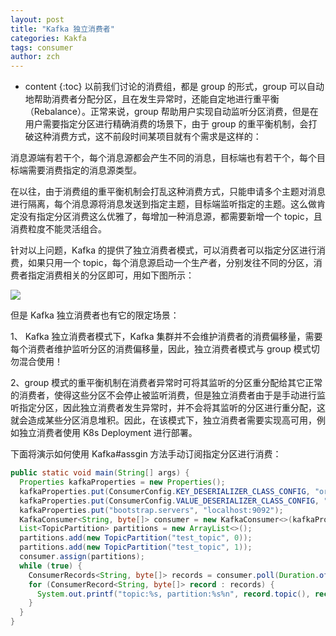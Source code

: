 ```yaml
---
layout: post
title: "Kafka 独立消费者"
categories: Kakfa
tags: consumer
author: zch
---
```


* content
{:toc}
以前我们讨论的消费组，都是 group 的形式，group 可以自动地帮助消费者分配分区，且在发生异常时，还能自定地进行重平衡（Rebalance）。正常来说，group 帮助用户实现自动监听分区消费，但是在用户需要指定分区进行精确消费的场景下，由于 group 的重平衡机制，会打破这种消费方式，这不前段时间某项目就有个需求是这样的：

消息源端有若干个，每个消息源都会产生不同的消息，目标端也有若干个，每个目标端需要消费指定的消息源类型。





















在以往，由于消费组的重平衡机制会打乱这种消费方式，只能申请多个主题对消息进行隔离，每个消息源将消息发送到指定主题，目标端监听指定的主题。这么做肯定没有指定分区消费这么优雅了，每增加一种消息源，都需要新增一个 topic，且消费粒度不能灵活组合。

针对以上问题，Kafka 的提供了独立消费者模式，可以消费者可以指定分区进行消费，如果只用一个 topic，每个消息源启动一个生产者，分别发往不同的分区，消费者指定消费相关的分区即可，用如下图所示：

![](https://gitee.com/objcoding/md-picture/raw/master/img/20200919125216.png)

但是 Kafka 独立消费者也有它的限定场景：

1、 Kafka 独立消费者模式下，Kafka 集群并不会维护消费者的消费偏移量，需要每个消费者维护监听分区的消费偏移量，因此，独立消费者模式与 group 模式切勿混合使用！

2、group 模式的重平衡机制在消费者异常时可将其监听的分区重分配给其它正常的消费者，使得这些分区不会停止被监听消费，但是独立消费者由于是手动进行监听指定分区，因此独立消费者发生异常时，并不会将其监听的分区进行重分配，这就会造成某些分区消息堆积。因此，在该模式下，独立消费者需要实现高可用，例如独立消费者使用 K8s Deployment 进行部署。

下面将演示如何使用 Kafka#assgin 方法手动订阅指定分区进行消费：

```java
public static void main(String[] args) {
  Properties kafkaProperties = new Properties();
  kafkaProperties.put(ConsumerConfig.KEY_DESERIALIZER_CLASS_CONFIG, "org.apache.kafka.common.serialization.StringDeserializer");
  kafkaProperties.put(ConsumerConfig.VALUE_DESERIALIZER_CLASS_CONFIG, "org.apache.kafka.common.serialization.ByteArrayDeserializer");
  kafkaProperties.put("bootstrap.servers", "localhost:9092");
  KafkaConsumer<String, byte[]> consumer = new KafkaConsumer<>(kafkaProperties);
  List<TopicPartition> partitions = new ArrayList<>();
  partitions.add(new TopicPartition("test_topic", 0));
  partitions.add(new TopicPartition("test_topic", 1));
  consumer.assign(partitions);
  while (true) {
    ConsumerRecords<String, byte[]> records = consumer.poll(Duration.ofMillis(3000));
    for (ConsumerRecord<String, byte[]> record : records) {
      System.out.printf("topic:%s, partition:%s%n", record.topic(), record.partition());
    }
  }
}
```


